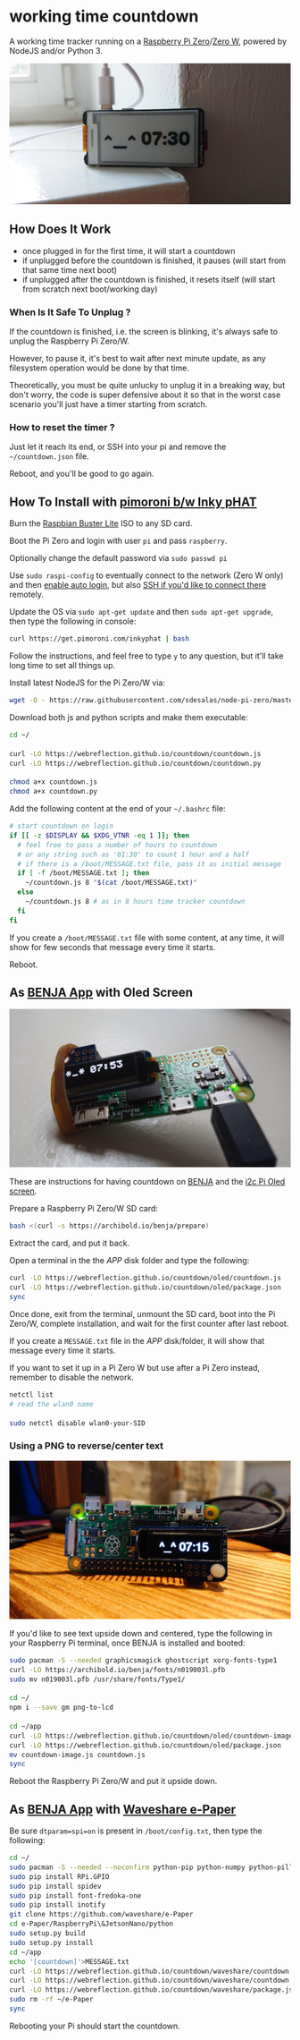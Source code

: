 # working time countdown

A working time tracker running on a [Raspberry Pi Zero](https://www.raspberrypi.org/products/raspberry-pi-zero/)/[Zero W](https://www.raspberrypi.org/products/raspberry-pi-zero-w/), powered by NodeJS and/or Python 3.

![time tracker example](./time-tracker-pi-zero.jpg)


## How Does It Work

  * once plugged in for the first time, it will start a countdown
  * if unplugged before the countdown is finished, it pauses (will start from that same time next boot)
  * if unplugged after the countdown is finished, it resets itself (will start from scratch next boot/working day)


### When Is It Safe To Unplug ?

If the countdown is finished, i.e. the screen is blinking, it's always safe to unplug the Raspberry Pi Zero/W.

However, to pause it, it's best to wait after next minute update, as any filesystem operation would be done by that time.

Theoretically, you must be quite unlucky to unplug it in a breaking way, but don't worry, the code is super defensive about it so that in the worst case scenario you'll just have a timer starting from scratch.


### How to reset the timer ?

Just let it reach its end, or SSH into your pi and remove the `~/countdown.json` file.

Reboot, and you'll be good to go again.


## How To Install with [pimoroni b/w Inky pHAT](https://pimoroni.com/inkyphat)

Burn the [Raspbian Buster Lite](https://www.raspberrypi.org/downloads/raspbian/) ISO to any SD card.

Boot the Pi Zero and login with user `pi` and pass `raspberry`.

Optionally change the default password via `sudo passwd pi`

Use `sudo raspi-config` to eventually connect to the network (Zero W only) and then [enable auto login](https://www.opentechguides.com/how-to/article/raspberry-pi/134/raspbian-jessie-autologin.html), but also [SSH if you'd like to connect there](https://www.raspberrypi.org/documentation/remote-access/ssh/) remotely.

Update the OS via `sudo apt-get update` and then `sudo apt-get upgrade`, then type the following in console:

```sh
curl https://get.pimoroni.com/inkyphat | bash
```

Follow the instructions, and feel free to type `y` to any question, but it'll take long time to set all things up.

Install latest NodeJS for the Pi Zero/W via:

```sh
wget -O - https://raw.githubusercontent.com/sdesalas/node-pi-zero/master/install-node-v.last.sh | bash
```

Download both js and python scripts and make them executable:

```sh
cd ~/

curl -LO https://webreflection.github.io/countdown/countdown.js
curl -LO https://webreflection.github.io/countdown/countdown.py

chmod a+x countdown.js
chmod a+x countdown.py
```

Add the following content at the end of your `~/.bashrc` file:

```sh
# start countdown on login
if [[ -z $DISPLAY && $XDG_VTNR -eq 1 ]]; then
  # feel free to pass a number of hours to countdown
  # or any string such as '01:30' to count 1 hour and a half
  # if there is a /boot/MESSAGE.txt file, pass it as initial message
  if [ -f /boot/MESSAGE.txt ]; then
    ~/countdown.js 8 "$(cat /boot/MESSAGE.txt)"
  else
    ~/countdown.js 8 # as in 8 hours time tracker countdown
  fi
fi
```

If you create a `/boot/MESSAGE.txt` file with some content, at any time, it will show for few seconds that message every time it starts.

Reboot.


## As [BENJA App](https://archibold.io/benja/) with Oled Screen

![time tracker oled example](./time-tracker-oled.jpg)

These are instructions for having countdown on [BENJA](https://github.com/WebReflection/archibold.io/tree/gh-pages/benja) and the [i2c Pi Oled screen](https://learn.adafruit.com/adafruit-pioled-128x32-mini-oled-for-raspberry-pi/usage).

Prepare a Raspberry Pi Zero/W SD card:

```sh
bash <(curl -s https://archibold.io/benja/prepare)
```

Extract the card, and put it back.

Open a terminal in the the _APP_ disk folder and type the following:

```sh
curl -LO https://webreflection.github.io/countdown/oled/countdown.js
curl -LO https://webreflection.github.io/countdown/oled/package.json
sync
```

Once done, exit from the terminal, unmount the SD card, boot into the Pi Zero/W, complete installation, and wait for the first counter after last reboot.

If you create a `MESSAGE.txt` file in the _APP_ disk/folder, it will show that message every time it starts.

If you want to set it up in a Pi Zero W but use after a Pi Zero instead, remember to disable the network.

```sh
netctl list
# read the wlan0 name

sudo netctl disable wlan0-your-SID
```

### Using a PNG to reverse/center text

![time tracker oled example](./time-tracker-oled-image.jpg)

If you'd like to see text upside down and centered, type the following in your Raspberry Pi terminal, once BENJA is installed and booted:

```sh
sudo pacman -S --needed graphicsmagick ghostscript xorg-fonts-type1
curl -LO https://archibold.io/benja/fonts/n019003l.pfb
sudo mv n019003l.pfb /usr/share/fonts/Type1/

cd ~/
npm i --save gm png-to-lcd

cd ~/app
curl -LO https://webreflection.github.io/countdown/oled/countdown-image.js
curl -LO https://webreflection.github.io/countdown/oled/package.json
mv countdown-image.js countdown.js
sync
```

Reboot the Raspberry Pi Zero/W and put it upside down.

## As [BENJA App](https://archibold.io/benja/) with [Waveshare e-Paper](https://www.waveshare.com/wiki/2.13inch_e-Paper_HAT)

Be sure `dtparam=spi=on` is present in `/boot/config.txt`, then type the following:

```sh
cd ~/
sudo pacman -S --needed --noconfirm python-pip python-numpy python-pillow wiringpi
sudo pip install RPi.GPIO
sudo pip install spidev
sudo pip install font-fredoka-one
sudo pip install inotify
git clone https://github.com/waveshare/e-Paper
cd e-Paper/RaspberryPi\&JetsonNano/python
sudo setup.py build
sudo setup.py install
cd ~/app
echo '[countdown]'>MESSAGE.txt
curl -LO https://webreflection.github.io/countdown/waveshare/countdown.js
curl -LO https://webreflection.github.io/countdown/waveshare/countdown.py
curl -LO https://webreflection.github.io/countdown/waveshare/package.json
sudo rm -rf ~/e-Paper
sync
```

Rebooting your Pi should start the countdown.
